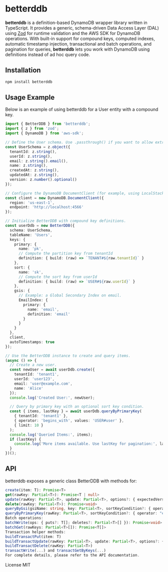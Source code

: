 # betterddb

**betterddb** is a definition-based DynamoDB wrapper library written in TypeScript. It provides a generic, schema-driven Data Access Layer (DAL) using [Zod](https://github.com/colinhacks/zod) for runtime validation and the AWS SDK for DynamoDB operations. With built-in support for compound keys, computed indexes, automatic timestamp injection, transactional and batch operations, and pagination for queries, **betterddb** lets you work with DynamoDB using definitions instead of ad hoc query code.

## Installation

```bash
npm install betterddb
```

## Usage Example
Below is an example of using betterddb for a User entity with a compound key.

```ts
import { BetterDDB } from 'betterddb';
import { z } from 'zod';
import { DynamoDB } from 'aws-sdk';

// Define the User schema. Use .passthrough() if you want to allow extra keys (e.g. computed keys).
const UserSchema = z.object({
  tenantId: z.string(),
  userId: z.string(),
  email: z.string().email(),
  name: z.string(),
  createdAt: z.string(),
  updatedAt: z.string(),
  version: z.number().optional()
});

// Configure the DynamoDB DocumentClient (for example, using LocalStack)
const client = new DynamoDB.DocumentClient({
  region: 'us-east-1',
  endpoint: 'http://localhost:4566'
});

// Initialize BetterDDB with compound key definitions.
const userDdb = new BetterDDB({
  schema: UserSchema,
  tableName: 'Users',
  keys: {
    primary: {
      name: 'pk',
      // Compute the partition key from tenantId
      definition: { build: (raw) => `TENANT#${raw.tenantId}` }
    },
    sort: {
      name: 'sk',
      // Compute the sort key from userId
      definition: { build: (raw) => `USER#${raw.userId}` }
    },
    gsis: {
      // Example: a Global Secondary Index on email.
      EmailIndex: {
        primary: {
          name: 'email',
          definition: 'email'
        }
      }
    }
  },
  client,
  autoTimestamps: true
});

// Use the BetterDDB instance to create and query items.
(async () => {
  // Create a new user.
  const newUser = await userDdb.create({
    tenantId: 'tenant1',
    userId: 'user123',
    email: 'user@example.com',
    name: 'Alice'
  });
  console.log('Created User:', newUser);

  // Query by primary key with an optional sort key condition.
  const { items, lastKey } = await userDdb.queryByPrimaryKey(
    { tenantId: 'tenant1' },
    { operator: 'begins_with', values: 'USER#user' },
    { limit: 10 }
  );
  console.log('Queried Items:', items);
  if (lastKey) {
    console.log('More items available. Use lastKey for pagination:', lastKey);
  }
})();
```

## API
betterddb exposes a generic class BetterDDB<T> with methods for:

```ts
create(item: T): Promise<T>
get(rawKey: Partial<T>): Promise<T | null>
update(rawKey: Partial<T>, update: Partial<T>, options?: { expectedVersion?: number }): Promise<T>
delete(rawKey: Partial<T>): Promise<void>
queryByGsi(gsiName: string, key: Partial<T>, sortKeyCondition?: { operator: "eq" | "begins_with" | "between"; values: any | [any, any] }): Promise<T[]>
queryByPrimaryKey(rawKey: Partial<T>, sortKeyCondition?: { operator: "eq" | "begins_with" | "between"; values: any | [any, any] }, options?: { limit?: number; lastKey?: Record<string, any> }): Promise<{ items: T[]; lastKey?: Record<string, any> }>
Batch operations:
batchWrite(ops: { puts?: T[]; deletes?: Partial<T>[] }): Promise<void>
batchGet(rawKeys: Partial<T>[]): Promise<T[]>
Transaction helper methods:
buildTransactPut(item: T)
buildTransactUpdate(rawKey: Partial<T>, update: Partial<T>, options?: { expectedVersion?: number })
buildTransactDelete(rawKey: Partial<T>)
transactWrite(...) and transactGetByKeys(...)
For complete details, please refer to the API documentation.
```

License
MIT
